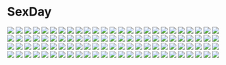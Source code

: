 # SexDay
![](https://konachan.com/jpeg/d4b867455b8066e4c35ef218ba1126a7/Konachan.com%20-%2029075%20shakugan_no_shana%20shana%20sword%20weapon.jpg)
![](https://konachan.com/jpeg/1903ad0ff19a7ff17b3ff51af80ca14c/Konachan.com%20-%20243593%202girls%20aqua_eyes%20blush%20clouds%20drink%20flowers%20grass%20hoodie%20hoshizora_rin%20kneehighs%20orange_hair%20ponytail%20short_hair%20skirt%20sky%20tree%20yellow_eyes.jpg)
![](https://konachan.com/image/41a535bdf08becd46992939aa7a8ec4b/Konachan.com%20-%20256327%202girls%20aqua_eyes%20aqua_hair%20ass%20blush%20bow%20dress%20headdress%20hoto_cocoa%20loli%20long_hair%20panties%20purple_eyes%20short_hair%20suzuta_yume%20teddy_bear%20underwear.jpg)
![](https://konachan.com/image/ec7413662e69b942c2f1057f3ff34fbe/Konachan.com%20-%2016981%20akino_momiji%20kiriyama_sakura%20sakura_musubi%20sera_karen.jpg)
![](https://konachan.com/image/3a123d58228e6b4ddd52d7b9c4c40937/Konachan.com%20-%2036683%20full_metal_panic%20sagara_sousuke.jpg)
![](https://konachan.com/image/2a80274c2673c199e57970e4c1c5739e/Konachan.com%20-%20194527%20bba_biao%20genderswap%20gintama%20japanese_clothes%20long_hair%20male%20panties%20sakata_gintoki%20short_hair%20thighhighs%20underwear%20white_hair.jpg)
![](https://konachan.com/jpeg/8d1206ae99008998d99e9272caca763f/Konachan.com%20-%20227264%20animal%20anthropomorphism%20ass%20blonde_hair%20breasts%20brown_eyes%20cameltoe%20crab%20headband%20i-26_%28kancolle%29%20school_swimsuit%20shinozuka_jouji%20swimsuit%20twintails.jpg)
![](https://konachan.com/image/698a506a0efc205da182f34138d121a9/Konachan.com%20-%2068809%20planetes%20yuri_mihairokov.jpg)
![](https://konachan.com/jpeg/bb021baff25762197b35a2c1dbd45098/Konachan.com%20-%20226093%20aqua_eyes%20book%20breasts%20brown_hair%20cleavage%20flowers%20headband%20idolmaster%20leaves%20male%20rheez%20sagisawa_fumika%20scarf%20skirt%20suit%20tie.jpg)
![](https://konachan.com/image/69248bc64ef6ecc68dcb77716b4eaa64/Konachan.com%20-%20230004%202girls%20black_hair%20choker%20dress%20drink%20garter%20halloween%20headband%20long_hair%20orange_eyes%20pink_hair%20pointed_ears%20pumpkin%20short_hair%20twintails%20wings.jpg)
![](https://konachan.com/image/6dc82c5c0fb8c47e33328e66b326ea45/Konachan.com%20-%2040515%20tagme%20wiz_anniversary.jpg)
![](https://konachan.com/jpeg/eea8980cfd27367b9cf0b70bc83bfc16/Konachan.com%20-%20194616%20black_hair%20blue_eyes%20blush%20boots%20breasts%20christmas%20cleavage%20dress%20hat%20kantoku%20miyaguchi_kei%20original%20pink_hair%20red_eyes%20santa_hat%20scan%20thighhighs.jpg)
![](https://konachan.com/jpeg/8a038aeb3a0205b6d62a64a92b6c8cc1/Konachan.com%20-%20173647%20ass%20blue_eyes%20blush%20breasts%20brown_hair%20censored%20cum%20game_cg%20long_hair%20moonstone%20nipples%20open_shirt%20panties%20panty_pull%20penis%20sex%20underwear%20yamakaze_ran.jpg)
![](https://konachan.com/jpeg/6f95e1b73b4fad686ce36874b1bee584/Konachan.com%20-%20208195%20bicolored_eyes%20blonde_hair%20bunny%20collar%20cropped%20flat_chest%20goth-loli%20headdress%20karory%20loli%20lolita_fashion%20long_hair%20nipple_slip%20ribbons%20scan%20twintails.jpg)
![](https://konachan.com/jpeg/2ffd357343729c0d19f39c788fb2623a/Konachan.com%20-%20195130%20cherry_blossoms%20flowers%20game_cg%20kimishima_ao%20komine_manami%20petals%20pink_hair%20sakura_mau_otome_no_rondo%20school_uniform.jpg)
![](https://konachan.com/image/9e3e22d54481926f513e42e46d6b812a/Konachan.com%20-%2037333%20h2o_%7Efootprints_in_the_sand%7E%20kagura_hinata%20kohinata_hayami%20nude%20onsen%20otoha.jpg)
![](https://konachan.com/jpeg/23979cfe8f40a2fc98cbb70984fcf47a/Konachan.com%20-%2059842%202girls%20barefoot%20bikini%20blue_eyes%20blush%20bra%20braids%20breasts%20long_hair%20navel%20nipples%20nude%20panties%20red_hair%20scan%20swimsuit%20syangrila%20twins%20underwear%20yuri.jpg)
![](https://konachan.com/jpeg/36a08d6fb674dac7ddf1439930bc6ff5/Konachan.com%20-%20171213%20astronauts%20barefoot%20bikini%20bikini_top%20black_hair%20blush%20bow%20breasts%20brown_eyes%20cleavage%20drink%20logo%20long_hair%20piromizu%20skirt%20swimsuit%20watermark.jpg)
![](https://konachan.com/jpeg/2a0bb718f533ebfcc745236d2644edc3/Konachan.com%20-%20305540%20blush%20bow%20breasts%20brown_eyes%20brown_hair%20cleavage%20close%20cropped%20long_hair%20original%20rain%20sakura_hiyori%20waifu2x%20water%20wet.jpg)
![](https://konachan.com/jpeg/173f26a7311cf8cbf85e65e4d48ddd57/Konachan.com%20-%2026504%20blue_hair%20kos-mos%20long_hair%20mechagirl%20red_eyes%20techgirl%20xenosaga%20zoom_layer.jpg)
![](https://konachan.com/jpeg/d21fc8167a2dd83936e0097d53fb8896/Konachan.com%20-%20221818%20animal%20blue_eyes%20brown_hair%20building%20city%20fish%20flowers%20food%20ice_cream%20japanese_clothes%20long_hair%20original%20petals%20pine_%28yellowpine112%29%20sky%20yukata.jpg)
![](https://konachan.com/jpeg/85cda2c16ce205ffa5cf3da85fef6566/Konachan.com%20-%2070407%20game_cg%20pajamas%20panties%20purple_hair%20red_eyes%20underwear%20valentine_pink%20yamabuki_renge_%28canvas%29.jpg)
![](https://konachan.com/image/cd60638611884a196763e431a3fdb746/Konachan.com%20-%20274277%20aqua_eyes%20breasts%20brown_hair%20calder%20choker%20cleavage%20flowers%20japanese_clothes%20kimono%20long_hair%20original%20pantyhose%20tree%20wink.jpg)
![](https://konachan.com/image/96c0af4862cf136a7a43ce415fa0964b/Konachan.com%20-%20211373%20albedo%20black_eyes%20cocytus%20demiurge%20demon%20glasses%20horns%20long_hair%20overlord%20red_eyes%20sebas_tian%20short_hair%20trap%20vampire%20white_hair%20wings%20xeirn.jpg)
![](https://konachan.com/jpeg/900450e187d2102d37468260a75d9779/Konachan.com%20-%20302190%20ass%20close%20original%20swimsuit%20takafumi%20white.jpg)
![](https://konachan.com/image/56121408311a9e4a543f84fa7edaf973/Konachan.com%20-%2043492%20hattori_mitsuru%20underwear.jpg)
![](https://konachan.com/image/6c4012a6a86970fb1e8a4ea430261b2f/Konachan.com%20-%20289083%20blush%20breasts%20emoi_do%20male%20navel%20nipples%20no_bra%20open_shirt%20original%20panties%20ponytail%20purple_eyes%20sex%20short_hair%20skirt%20teddy_bear%20thighhighs%20underwear.jpg)
![](https://konachan.com/image/9ca7071e27bfe6ba32c9ca4c3ebca5b1/Konachan.com%20-%2039921%20clannad%20ibuki_fuuko.jpg)
![](https://konachan.com/image/4c8b357df74253707bb9e7fee6a46d9a/Konachan.com%20-%20248929%20animal_ears%20bikini%20blush%20breast_hold%20breasts%20dark_skin%20donguru%20gloves%20long_hair%20maplestory%20pink_hair%20ponytail%20red_eyes%20swimsuit%20tail.jpg)
![](https://konachan.com/image/901ecc1d9aa98ed5bb637e56a8803bdb/Konachan.com%20-%20306018%20animal%20arknights%20barefoot%20bikini%20fish%20game_console%20jiusan_naitan%20navel%20open_shirt%20phone%20swimsuit%20tail%20w_%28arknights%29%20white_hair%20yellow_eyes.jpg)
![](https://konachan.com/image/576842de9bdff1a8bd563ab887e847f1/Konachan.com%20-%20101474%20black_hair%20dress%20harukazedori_ni_tomarigi_wo_2nd_story%20orihime_akari%20petals%20skyfish%20sunset%20tsurugi_hagane.jpg)
![](https://konachan.com/jpeg/ecdc14e86bd3b423bc44daee7893e1cc/Konachan.com%20-%20243693%20all_male%20fate_%28series%29%20fate_stay_night%20fate_zero%20lancelot_%28fate%29%20male%20mono_%28jdaj%29.jpg)
![](https://konachan.com/jpeg/49e76f6c059424e0f34fd91e2421aff0/Konachan.com%20-%20169306%20bandage%20bandaid%20black_eyes%20black_hair%20eyepatch%20glasses%20headphones%20katana%20mask%20original%20pink%20skirt%20sukabu%20sword%20thighhighs%20weapon.jpg)
![](https://konachan.com/image/857ab316092ea6e782ee02c99ecfad12/Konachan.com%20-%209027%20aoi_umi_no_tristia%20brown_hair%20green_eyes%20nanoca_flanka.jpg)
![](https://konachan.com/jpeg/ced72d4b88f2bcb92acd2d8cb25bba76/Konachan.com%20-%2092318%20chibi%20fang%20komeiji_koishi%20reiuji_utsuho%20touhou%20wankoo-mikami%20wings.jpg)
![](https://konachan.com/jpeg/efe0e298c7a8f82a8f0c42d1c5b84645/Konachan.com%20-%20220838%20aikatsu%21%20hitoto%20kiriya_aoi.jpg)
![](https://konachan.com/image/01841d9944eb0b6bc032bb819a3abba4/Konachan.com%20-%20235299%20bicolored_eyes%20blue_hair%20blush%20boots%20choker%20dress%20flowers%20gokou_ruri%20headband%20long_hair%20nakajima_yuka%20ribbons%20rose%20wings.jpg)
![](https://konachan.com/image/1678afc4fba2fec6bda69a81e2ea3a3f/Konachan.com%20-%2092747%20amano_kokoa%20blush%20breasts%20censored%20game_cg%20kurenai_no_tsuki%20nipples%20purple_eyes%20pussy%20pussy_juice%20riv%20spread_legs%20thighhighs%20twintails.jpg)
![](https://konachan.com/image/5d6cae5f99c3caac70d525cb68cc92bd/Konachan.com%20-%20256911%20dress%20long_hair%20original%20white_hair%20yoaferia.jpg)
![](https://konachan.com/image/cc8087282e48f956021f69bfbd38f889/Konachan.com%20-%2011407%20nitta_aki%20nitta_kazuhiko%20soul_link%20suzuhira_hiro.jpg)
![](https://konachan.com/image/d593fb5d881698b7643f55c14d9268e4/Konachan.com%20-%20201414%20anthropomorphism%20ass%20blush%20garter_belt%20kantai_collection%20litsvn%20panties%20rensouhou-kun%20school_uniform%20stockings%20twintails%20underwear%20water.jpg)
![](https://konachan.com/image/ecc60033a0d94f5201dd399ab45547c0/Konachan.com%20-%2021394%20saigyouji_yuyuko%20touhou.jpg)
![](https://konachan.com/image/0a092cbb0a72e64b88e95730278ddb89/Konachan.com%20-%20276170%20apron%20bandage%20blonde_hair%20dress%20headdress%20loli%20long_hair%20natori_sana%20nurse%20paper%20red_eyes%20roll_okashi%20sana_channel%20wristwear.jpg)
![](https://konachan.com/jpeg/67ce4ba7575595a8d53d603f8acc4c91/Konachan.com%20-%20186327%202girls%20aliasing%20ass%20bikini%20blue_hair%20blush%20catgirl%20fang%20long_hair%20navel%20original%20panties%20swimsuit%20tail%20tree%20twintails%20underwear%20water%20wink%20wristwear.jpg)
![](https://konachan.com/image/7bf8f19a25e2a686111d5897f9046334/Konachan.com%20-%20166125%20book%20bow%20breasts%20butterfly%20hat%20long_hair%20mage%20magic%20navel%20nipples%20nude%20paper%20pubic_hair%20purple_eyes%20purple_hair%20pussy%20thighhighs%20touhou.jpg)
![](https://konachan.com/image/f831d7824898e53603df5d9893cfac28/Konachan.com%20-%2046130%20aoba_tsugumi%20bunnygirl%20kannagi_crazy_shrine_maidens%20nagi%20zange.jpg)
![](https://konachan.com/image/51b4a679b4bc48f6147db40328ba2dcf/Konachan.com%20-%20252325%20animal_ears%20brown_hair%20catgirl%20chen%20elise_%28piclic%29%20hat%20multiple_tails%20petals%20red_eyes%20short_hair%20tail%20touhou.jpg)
![](https://konachan.com/image/8d6ef0117672119db5aa5d136c7efd37/Konachan.com%20-%20273228%202girls%20aqua_eyes%20ass%20blush%20bodysuit%20bondage%20erect_nipples%20gag%20original%20purinpu%20rope%20short_hair%20skintight%20tentacles%20white_hair.jpg)
![](https://konachan.com/jpeg/6729243992d80a3f703d76ddff6caebc/Konachan.com%20-%20247905%20blonde_hair%20blush%20breast_hold%20breasts%20demon%20drink%20horns%20long_hair%20moon%20navel%20nude%20onsen%20rubber_duck%20sake%20tattoo%20towel%20water%20yaman%20yellow_eyes.jpg)
![](https://konachan.com/jpeg/d9f3e8fcb31148331a33637f49234feb/Konachan.com%20-%20229915%20aliasing%20boat%20building%20dress%20haru-chan_%28ryosios%29%20long_hair%20original%20ruins%20ryosios%20weapon%20white_hair.jpg)
![](https://konachan.com/jpeg/f8e79b7e9949e916a703979e252c531f/Konachan.com%20-%20178963%20animal%20blonde_hair%20blue%20bow%20brown_hair%20calcifer%20cat%20chibi%20dress%20fire%20howl%20kaonashi%20kiki%20mononoke_hime%20ponyo%20ponytail%20san%20short_hair%20totoro%20wolf.jpg)
![](https://konachan.com/jpeg/19e4bd405af2a3ff4decd3734b8ad62a/Konachan.com%20-%20182278%20anus%20ass%20berrys%20bow%20breasts%20cum%20game_cg%20long_hair%20morikubo_yuna%20nipples%20open_shirt%20pussy%20sex%20sphere%20suzuhira_hiro%20thighhighs%20topless%20uncensored.jpg)
![](https://konachan.com/jpeg/3904c99e5d62d83e161ff5dc1847745f/Konachan.com%20-%20295595%20animal%20aqua_eyes%20bird%20blush%20braids%20cake%20clouds%20crown%20dress%20drink%20flowers%20food%20fruit%20long_hair%20original%20petals%20rose%20sky%20strawberry%20twintails%20water.jpg)
![](https://konachan.com/image/6e1c0a289ad902b7594c52a6a16e38a2/Konachan.com%20-%2070560%20animal%20barefoot%20bird%20blue_eyes%20braids%20brown_hair%20dress%20grass%20green_eyes%20landscape%20long_hair%20ribbons%20scenic%20tree%20water.jpg)
![](https://konachan.com/image/76d1db48ef0b07c731cd0e2270b862f9/Konachan.com%20-%2018130%20arcueid_brunestud%20shingetsutan_tsukihime%20vector.jpg)
![](https://konachan.com/image/e1c8fe8c0f054274f95ce09c79d30920/Konachan.com%20-%2091028%20brown_eyes%20brown_hair%20short_hair%20stars.jpg)
![](https://konachan.com/image/3865fe3769f78ff944309c852f02791a/Konachan.com%20-%2077381%20kagamine_rin%20vocaloid.jpg)
![](https://konachan.com/jpeg/7e9a9204fd739456dac69ffbcd4e0f51/Konachan.com%20-%2047134%20aisaka_taiga%20blush%20toradora%20vector.jpg)
![](https://konachan.com/jpeg/27d279f84b687de3341f03b8d183b7ea/Konachan.com%20-%20122926%20bikini%20breasts%20cleavage%20game_cg%20gray_hair%20manatsu_no_yoru_no_yuki_monogatari%20mikeou%20red_eyes%20shinjou_yukina%20swimsuit%20water.jpg)
![](https://konachan.com/image/7d620cdd1a4d3af7ea33d0bcb618dfde/Konachan.com%20-%20231394%202girls%20aliasing%20black_eyes%20black_hair%20gloves%20original%20pantyhose%20scarf%20school_uniform%20short_hair%20skirt%20snow%20tree%20uehara_yukihiko%20winter.jpg)
![](https://konachan.com/image/ac558352e9cd5bca1cf3df37fa1ff7e2/Konachan.com%20-%20145486%20brown_eyes%20brown_hair%20long_hair%20maxima_enfield%20queen_%28shining_hearts%29%20scan%20shining_hearts%20taka_tony.jpg)
![](https://konachan.com/jpeg/38a66b6d17ab50c2954b61d4a22fd6b2/Konachan.com%20-%20138768%20astraythem%20game_cg%20ginta%20male%20sakurazuka_natsuki%20sakurazuka_tsukumo.jpg)
![](https://konachan.com/image/a17d429c54366c5884555ac688ef1d97/Konachan.com%20-%20199791%20aqua_eyes%20aqua_hair%20bed%20blush%20breasts%20cum%20handjob%20hatsune_miku%20ishikei%20long_hair%20navel%20nipples%20penis%20pubic_hair%20twintails%20uncensored%20vocaloid%20wink.jpg)
![](https://konachan.com/jpeg/d87012c02f7ab0b5e6f68f4f83eb9b33/Konachan.com%20-%20249150%20blue%20dao_dao%20dark%20forest%20night%20nobody%20original%20scenic%20snow%20tree%20winter.jpg)
![](https://konachan.com/image/419866ca426d6ad6364523f43d16582c/Konachan.com%20-%20121182%20monolithsoft%20nintendo%20shulk%20xenoblade.jpg)
![](https://konachan.com/image/250a03902077d039f320c0edae744ecc/Konachan.com%20-%2038824%20gouen_no_soleil%20skyfish%20tentacles.jpg)
![](https://konachan.com/jpeg/764a225b25e707410d0ae69261e3f4a4/Konachan.com%20-%20175928%20anus%20ass%20blonde_hair%20blue_eyes%20censored%20cum%20game_cg%20long_hair%20mikagami_mamizu%20nipples%20nopan%20pussy%20pussy_juice%20school_uniform%20thighhighs%20whirlpool.jpg)
![](https://konachan.com/image/7de744b7e2fb82dc83866f0568894fbb/Konachan.com%20-%2030474%20sawachika_eri%20school_rumble.jpg)
![](https://konachan.com/jpeg/c7b893b0cac08a9fbca26e7db51262cb/Konachan.com%20-%20145433%202girls%20blonde_hair%20blush%20bow%20choker%20dress%20gloves%20hat%20hug%20long_hair%20moritan%20pink_eyes%20pink_hair%20ribbons%20sky%20tomoe_mami%20twintails%20yellow_eyes.jpg)
![](https://konachan.com/image/717d86ae667c75aa5fbc40e9395209bf/Konachan.com%20-%20134996%20coco0932%20demon%20drink%20kirisame_marisa%20koakuma%20patchouli_knowledge%20purple_hair%20red_eyes%20red_hair%20tail%20touhou%20wings%20witch.jpg)
![](https://konachan.com/jpeg/11382e9596f23cbfed0078f63fbc63bc/Konachan.com%20-%2078024%20kagamine_len%20kagamine_rin%20male%20tattoo%20vocaloid.jpg)
![](https://konachan.com/jpeg/332292055deb9da8ec28530078dbe33a/Konachan.com%20-%20260730%20aliasing%20blonde_hair%20fate_grand_order%20fate_%28series%29%20gradient%20jam0601%20japanese_clothes%20katana%20scarf%20short_hair%20sword%20weapon%20yellow_eyes.jpg)
![](https://konachan.com/jpeg/65cf174ef0900acb0c70e45353677d3f/Konachan.com%20-%20216497%20building%20gloves%20hat%20hatsune_miku%20headphones%20jong_tu%20shorts%20sky%20vocaloid%20waifu2x.jpg)
![](https://konachan.com/image/de8f9f4f7fb93e24923a76b31b995332/Konachan.com%20-%20135539%202girls%20black_lemon-chan%20lemon-chan%20loli%20melonbooks%20school_swimsuit%20sorimura_youji%20swimsuit%20thighhighs.jpg)
![](https://konachan.com/image/be9b6f3b595b0620fbefda41dc76d4c9/Konachan.com%20-%2029466%20autumn%20barefoot%20bath%20blonde_hair%20blue_eyes%20breasts%20long_hair%20nipples%20nude%20onsen%20rubber_duck%20tagme_%28artist%29%20tagme_%28character%29%20wet.jpg)
![](https://konachan.com/jpeg/edd9e2a8cb6ec495c6216f49499fce12/Konachan.com%20-%20275512%202girls%20blonde_hair%20building%20city%20garter%20gloves%20gray_hair%20green_eyes%20gun%20headband%20kneehighs%20long_hair%20shorts%20signed%20snow%20tie%20weapon%20yellow_eyes.jpg)
![](https://konachan.com/image/c07c2ae55b6ced114d37e805084eb6ba/Konachan.com%20-%20126604%20animal_ears%20black_hair%20blush%20bodysuit%20bunny_ears%20bunnygirl%20cameltoe%20front_wing%20gloves%20katana%20long_hair%20navel%20scarf%20skintight%20sword%20thighhighs%20weapon.jpg)
![](https://konachan.com/image/bc1ae2af2134e5b498d61cf5f3dcc91f/Konachan.com%20-%20270400%20animal_ears%20blue_eyes%20blush%20cameltoe%20dress%20fang%20green_hair%20kasodani_kyouko%20no_bra%20panties%20short_hair%20sinzen%20skirt_lift%20touhou%20underwear.jpg)
![](https://konachan.com/jpeg/7c224b4cc86017f7f924f3c3ee0cc330/Konachan.com%20-%20239071%20aqua_eyes%20blonde_hair%20genya67%20goggles%20short_hair%20tanya_degurechaff%20weapon%20white%20youjo_senki.jpg)
![](https://konachan.com/image/a80f589412c6f0b88965d4ad68f32057/Konachan.com%20-%2043312%20animal%20cat%20tagme.jpg)
![](https://konachan.com/image/d3e34266d1de08b88d3e3c23acb8a492/Konachan.com%20-%20115018%20blonde_hair%20cowgirl%20gloves%20gun%20kirisame_marisa%20long_hair%20mizunashi_kenichi%20tie%20touhou%20weapon.jpg)
![](https://konachan.com/image/6a7d725835d07ab1a45c372298c45386/Konachan.com%20-%20221662%20animal%20boat%20cat%20clouds%20drink%20male%20original%20scenic%20school_uniform%20sky%20summer%20tomitayaki%20water.jpg)
![](https://konachan.com/image/1b31a7cac1479c3a4b2ac10c59fc4eb5/Konachan.com%20-%2074329%20hong_meiling%20sayori%20space%20stars%20touhou.jpg)
![](https://konachan.com/image/e8b7ee5bff0bf40592f59eade12f4648/Konachan.com%20-%20239842%20blonde_hair%20censored%20flat_chest%20golden_darkness%20long_hair%20misakamitoko0903%20navel%20pussy%20school_uniform%20sex%20to_love_ru%20to_love_ru_darkness%20twintails.jpg)
![](https://konachan.com/image/e5d3ecda3da1cfaaf4efacf7aefc09d9/Konachan.com%20-%2021308%20chii%20chobits.jpg)
![](https://konachan.com/jpeg/bce97e1985ee175739179e2e7f6bd555/Konachan.com%20-%20220950%20328%20original.jpg)
![](https://konachan.com/image/1421255af4896da742368b86ab22b81d/Konachan.com%20-%2068168%20amafuki_setsuka%20blue_hair%20blush%20dress%20elbow_gloves%20game_cg%20gloves%20hanafubuki%20jpeg_artifacts%20long_hair%20necklace%20tagme_%28artist%29%20wedding_attire.jpg)
![](https://konachan.com/image/2f3403c434d1661c8fb81ac43fca9e02/Konachan.com%20-%20267485%20anthropomorphism%20ass%20bed%20green_hair%20kantai_collection%20panties%20school_uniform%20signed%20skirt%20suzuya_%28kancolle%29%20thighhighs%20underwear.jpg)
![](https://konachan.com/image/003a01983eec59e108c0fba9f0a74887/Konachan.com%20-%2023333%20close%20ninin_ga_shinobuden%20onsokumaru%20vector%20yellow.jpg)
![](https://konachan.com/image/a209947ee002eabccc1240990f675656/Konachan.com%20-%20174850%20ainili%20anus%20ass%20barefoot%20bed%20blush%20brown_eyes%20brown_hair%20censored%20long_hair%20nude%20original%20pussy%20wet.jpg)
![](https://konachan.com/image/c6fc2fde97c01adb0b7b1408c7e09f46/Konachan.com%20-%207033%20gagraphic%20logo%20loli%20tsubaki_harusame%20watermark.jpg)
![](https://konachan.com/jpeg/c1bd6f5ecc4f01ae03d5187ef1d389d1/Konachan.com%20-%20108646%20blue_eyes%20bondage%20brown_hair%20game_cg%20kodama_hikaru%20nurse%20pussy_juice%20sasaki_yoshikazu%20shin_yakin_byoutou%20twintails.jpg)
![](https://konachan.com/image/2f55f2573713388b8ddaa0f0086100f3/Konachan.com%20-%20150489%20akemi_homura%20black_hair%20bondage%20bow%20brown_eyes%20chain%20choker%20collar%20crying%20gloves%20headband%20madcocoon%20pink_hair%20purple_eyes%20thighhighs%20twintails%20yuri.jpg)
![](https://konachan.com/jpeg/5813487f8627fda20f090d43c7ca9cd2/Konachan.com%20-%20180968%20alia%27s_carnival%20asamiya_shiina%20brown_hair%20game_cg%20hat%20long_hair%20nanao_naru%20nanawind%20red_eyes%20school_uniform.jpg)
![](https://konachan.com/jpeg/722659b433be514d6a72b42974a132ba/Konachan.com%20-%20225170%20beach%20bikini%20fate_kaleid_liner_prisma_illya%20fate_%28series%29%20illyasviel_von_einzbern%20loli%20swimsuit%20tagme_%28artist%29%20third-party_edit.jpg)
![](https://konachan.com/jpeg/b5f1f9fb159e045d75bc97e85419ce50/Konachan.com%20-%20283681%202girls%20braids%20breasts%20brown_eyes%20brown_hair%20dark_skin%20kizmel%20pointed_ears%20purple_eyes%20purple_hair%20sword_art_online%20tagme_%28artist%29%20towel%20yuuki_asuna.jpg)
![](https://konachan.com/image/a289ad6be0e5f7f0e1d5f894f53ed46f/Konachan.com%20-%2011010%20apron%20crossworld%20loli%20naked_apron%20sakurazawa_izumi%20tagme.jpg)
![](https://konachan.com/image/a0f8a893918cade8ecc5d08a398e61f1/Konachan.com%20-%2058376%20jyu_oh_sei%20sword%20tattoo%20thor%20weapon.jpg)
![](https://konachan.com/image/6f02f5315a96bb6b6d9b9b3976a179ea/Konachan.com%20-%2097645%20flyable_heart%20itou_noiji%20sumeragi_amane.jpg)
![](https://konachan.com/jpeg/b31d0064dcda83e7bba1b73cbc1b54d4/Konachan.com%20-%20289050%20aqua_eyes%20aqua_hair%20hatsune_miku%20interitio%20long_hair%20signed%20twintails%20vocaloid.jpg)
